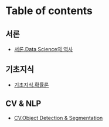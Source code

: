 # Table of contents

## 서론 <a href="#ds_intro" id="ds_intro"></a>

* [서론.Data Science의 역사](README.md)

## 기초지식 <a href="#ds_basic_knowledge" id="ds_basic_knowledge"></a>

* [기초지식.확률론](untitled.md)

## CV & NLP <a href="#cv_nlp" id="cv_nlp"></a>

* [CV.Object Detection & Segmentation](cv\_nlp/cv.object-detection-and-segmentation.md)
